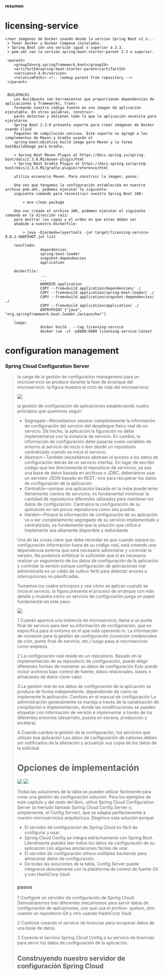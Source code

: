 
#### resumen

# licensing-service

```
crear imágenes de Docker usando desde la version Spring Boot v2.3...
 > Tener Docker y Docker Compose instalados.
 > Spring Boot con una versión igual o superior a 2.3.
 > pom.xml con la versión spring-boot-starter-parent 2.3 o superior.
 
 <parent>
    <groupId>org.springframework.boot</groupId>
    <artifactId>spring-boot-starter-parent</artifactId>
    <version>2.4.0</version>
    <relativePath/> <!-- lookup parent from repository -->
 </parent>
 
 
 BUILDPACKS
    Los Buildpacks son herramientas que proporcionan dependencias de aplicaciones y frameworks, trans-
    formando nuestro código fuente en una imagen de aplicación ejecutable. En otras palabras, construir-
    packs detectan y obtienen todo lo que la aplicación necesita para ejecutarse.
    Spring Boot 2.3.0 presenta soporte para crear imágenes de Docker usando Cloud
    Paquetes de compilación nativos. Este soporte se agregó a los complementos de Maven y Gradle usando el
    spring-boot:objetivo build-image para Maven y la tarea bootBuildImage para Gradle.

    > Spring Boot Maven Plugin at https://docs.spring.io/spring-boot/docs/2.3.0.M1/maven-plugin/html
    > Spring Boot Gradle Plugin at https://docs.spring.io/spring-boot/docs/2.3.0.M1/gradle-plugin/reference/html
    
    utiliza escenario Maven. Para construir la imagen, pasos:
    
    Una vez que tengamos la configuración establecida en nuestro archivo pom.xml, podemos ejecutar lo siguiente:
    siguiente comando para reconstruir nuestro Spring Boot JAR:
    
        > mvn clean package
        
    Una vez creado el archivo JAR, podemos ejecutar el siguiente comando en la dirección raíz:
    para mostrar las capas y el orden en que estas deben ser
    añadido a nuestro Dockerfile:
    
        > java -Djarmode=layertools -jar target/licensing-service-0.0.1-SNAPSHOT.jar list
        
    resultado:
                dependencies
                spring-boot-loader
                snapshot-dependencies
                application
        
    dockerfile:
                ...
                ...
                WORKDIR application
                COPY --from=build application/dependencies/ ./    
                COPY --from=build application/spring-boot-loader/ ./
                COPY --from=build application/snapshot-dependencies/ ./
                COPY --from=build application/application/ ./    
                ENTRYPOINT ["java", "org.springframework.boot.loader.JarLauncher"]   
    
    luego:
                docker build . --tag licensing-service
                docker run -it -p8080:8080 licensing-service:latest

```
# configuration management
### Spring Cloud Configuration Server

> la carga de la gestión de configuration management  para un microservicio se 
produce durante la fase de arranque del microservicio.
la figura  muestra el ciclo de vida del microservicio.
> 
> ![](./public/images/architecturecinfigurationmanagement.png)
>
> la gestión de configuración de aplicaciones estableciendo
  cuatro principios que queremos seguir:
> *  Segregate—Necesitamos separar completamente la información de configuración del servicio
     del despliegue físico real de un servicio. De hecho, la aplicación
     la figuración no debe implementarse con la instancia de servicio. En cambio,
     la información de configuración debe pasarse como variables de entorno al servicio de inicio o leer desde un repositorio centralizado cuando se inicia el servicio.
> *  Abstract—También necesitamos abstraer el acceso a los datos de configuración detrás de un servicio
     interfaz. En lugar de escribir código que lea directamente el repositorio de servicios,
     ya sea una base de datos basada en archivos o JDBC, deberíamos usar un servidor JSON basado en REST.
     vice para recuperar los datos de configuración de la aplicación.
> *  Centralize—porque una aplicación basada en la nube puede tener literalmente cientos de
     servicios, es fundamental minimizar la cantidad de repositorios diferentes utilizados para
     mantener los datos de configuración. Centralice la configuración de su aplicación en tan pocos
     repositorios como sea posible.
> *   Harden—Porque la información de configuración de su aplicación va a ser
      completamente segregado de su servicio implementado y centralizado, es fundamental
      que la solución que utilice e implemente sea altamente disponible y redundante.
> 
> Una de las cosas clave que debe recordar es que cuando separa su configuración
  información fuera de su código real, está creando una dependencia externa que
  será necesario administrar y controlar la versión. No podemos enfatizar lo suficiente que el
  es necesario realizar un seguimiento de los datos de configuración de la aplicación y controlar la versión porque
  configuración de aplicaciones mal administrada es un caldo de cultivo fértil para
  detectar errores e interrupciones no planificadas.
> 
> 
> Tomemos los cuatro principios y vea cómo se aplican cuando se inicia el servicio. 
  la figura presenta el proceso de arranque con más detalle y muestra cómo un servicio de configuración
  juega un papel fundamental en este paso.
> 
> ![](./public/images/imagen2.png)
> 
> 1 Cuando aparece una instancia de microservicio, llama a un punto final de servicio para leer su
información de configuración, que es específica para el entorno en el que está operando
in. La información de conexión para la gestión de configuración (conexión
credenciales de ción, punto final de servicio, etc.) luego pasa al microservicio
como empieza.
> 
> 2 La configuración real reside en un repositorio. Basado en la implementación
de su repositorio de configuración, puede elegir diferentes formas de mantener su
datos de configuración Esto puede incluir archivos bajo control de fuente, datos relacionales.
bases o almacenes de datos clave-valor.
> 
> 3 La gestión real de los datos de configuración de la aplicación se produce de forma independiente.
dependiendo de cómo se implemente la aplicación. Cambios en el manual de configuración
La administración generalmente se maneja a través de la canalización de compilación e implementación,
donde las modificaciones se pueden etiquetar con información de versión e implementar
a través de los diferentes entornos (desarrollo, puesta en escena, producción y
etcétera).
> 
> 4 Cuando cambia la gestión de la configuración, los servicios que utilizan esa aplicación
Los datos de configuración de cationes deben ser notificados de la alteración y actualizar sus
copia de los datos de la solicitud.
> 
> # Opciones de implementación
> 
> ![](./public/images/imagen3.png)
> ![](./public/images/imagen4.png)
> 
> 
> Todas las soluciones de la tabla se pueden utilizar fácilmente para crear una gestión de configuración
solución. Para los ejemplos de este capítulo y del resto del libro,
utilice Spring Cloud Configuration Server (a menudo llamado Spring Cloud Config
Server o, simplemente, el Config Server), que se adapta perfectamente a nuestro microservicios arquitectura. 
Elegimos esta solución porque:
> 
> * El servidor de configuración de Spring Cloud es fácil de configurar y usar.
> * Spring Cloud Config se integra estrechamente con Spring Boot. Literalmente puedes leer
> todos los datos de configuración de su aplicación con algunas anotaciones fáciles de usar.
> * El servidor de configuración ofrece múltiples backends para almacenar datos de configuración.
> * De todas las soluciones de la tabla, Config Server puede integrarse directamente con
> la plataforma de control de fuente Git y con HashiCorp Vault. 
> ### pasos
> 1 Configure un servidor de configuración de Spring Cloud. Demostraremos tres diferentes
mecanismos para servir datos de configuración de aplicaciones, uno que usa el archivo-
system, otro usando un repositorio Git y otro usando HashiCorp Vault.
> 
> 2 Continúe creando el servicio de licencias para recuperar datos de una base de datos.
> 
> 3 Conecte el servicio Spring Cloud Config a su servicio de licencias para servir
los datos de configuración de la aplicación.
> ## Construyendo nuestro servidor de configuración Spring Cloud
